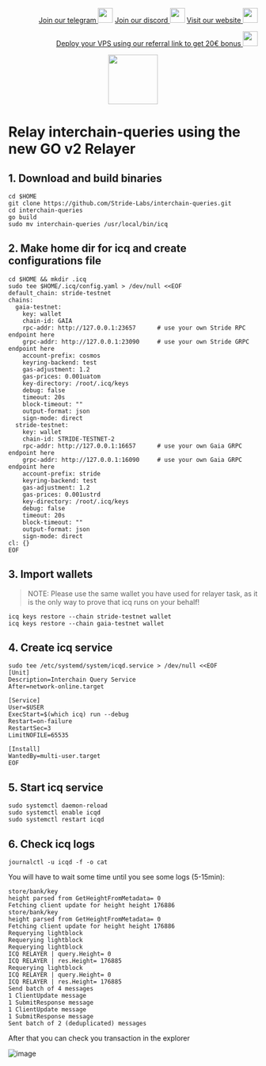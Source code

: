 <p style="font-size:14px" align="right">
<a href="https://t.me/kjnotes" target="_blank">Join our telegram <img src="https://user-images.githubusercontent.com/50621007/183283867-56b4d69f-bc6e-4939-b00a-72aa019d1aea.png" width="30"/></a>
<a href="https://discord.gg/QmGfDKrA" target="_blank">Join our discord <img src="https://user-images.githubusercontent.com/50621007/176236430-53b0f4de-41ff-41f7-92a1-4233890a90c8.png" width="30"/></a>
<a href="https://kjnodes.com/" target="_blank">Visit our website <img src="https://user-images.githubusercontent.com/50621007/168689709-7e537ca6-b6b8-4adc-9bd0-186ea4ea4aed.png" width="30"/></a>
</p>

<p style="font-size:14px" align="right">
<a href="https://hetzner.cloud/?ref=y8pQKS2nNy7i" target="_blank">Deploy your VPS using our referral link to get 20€ bonus <img src="https://user-images.githubusercontent.com/50621007/174612278-11716b2a-d662-487e-8085-3686278dd869.png" width="30"/></a>
</p>

<p align="center">
  <img height="100" height="auto" src="https://user-images.githubusercontent.com/50621007/183283696-d1c4192b-f594-45bb-b589-15a5e57a795c.png">
</p>

# Relay interchain-queries using the new GO v2 Relayer

## 1. Download and build binaries
```
cd $HOME
git clone https://github.com/Stride-Labs/interchain-queries.git
cd interchain-queries
go build
sudo mv interchain-queries /usr/local/bin/icq
```

## 2. Make home dir for icq and create configurations file
```
cd $HOME && mkdir .icq
sudo tee $HOME/.icq/config.yaml > /dev/null <<EOF
default_chain: stride-testnet
chains:
  gaia-testnet:
    key: wallet
    chain-id: GAIA
    rpc-addr: http://127.0.0.1:23657      # use your own Stride RPC endpoint here
    grpc-addr: http://127.0.0.1:23090     # use your own Stride GRPC endpoint here
    account-prefix: cosmos
    keyring-backend: test
    gas-adjustment: 1.2
    gas-prices: 0.001uatom
    key-directory: /root/.icq/keys
    debug: false
    timeout: 20s
    block-timeout: ""
    output-format: json
    sign-mode: direct
  stride-testnet:
    key: wallet
    chain-id: STRIDE-TESTNET-2
    rpc-addr: http://127.0.0.1:16657      # use your own Gaia GRPC endpoint here
    grpc-addr: http://127.0.0.1:16090     # use your own Gaia GRPC endpoint here
    account-prefix: stride
    keyring-backend: test
    gas-adjustment: 1.2
    gas-prices: 0.001ustrd
    key-directory: /root/.icq/keys
    debug: false
    timeout: 20s
    block-timeout: ""
    output-format: json
    sign-mode: direct
cl: {}
EOF
```

## 3. Import wallets
> NOTE: Please use the same wallet you have used for relayer task, as it is the only way to prove that icq runs on your behalf!
```
icq keys restore --chain stride-testnet wallet
icq keys restore --chain gaia-testnet wallet
```

## 4. Create icq service
```
sudo tee /etc/systemd/system/icqd.service > /dev/null <<EOF
[Unit]
Description=Interchain Query Service
After=network-online.target

[Service]
User=$USER
ExecStart=$(which icq) run --debug
Restart=on-failure
RestartSec=3
LimitNOFILE=65535

[Install]
WantedBy=multi-user.target
EOF
```

## 5. Start icq service
```
sudo systemctl daemon-reload
sudo systemctl enable icqd
sudo systemctl restart icqd
```

## 6. Check icq logs
```
journalctl -u icqd -f -o cat
```

You will have to wait some time until you see some logs (5-15min):
```
store/bank/key
height parsed from GetHeightFromMetadata= 0
Fetching client update for height height 176886
store/bank/key
height parsed from GetHeightFromMetadata= 0
Fetching client update for height height 176886
Requerying lightblock
Requerying lightblock
Requerying lightblock
ICQ RELAYER | query.Height= 0
ICQ RELAYER | res.Height= 176885
Requerying lightblock
ICQ RELAYER | query.Height= 0
ICQ RELAYER | res.Height= 176885
Send batch of 4 messages
1 ClientUpdate message
1 SubmitResponse message
1 ClientUpdate message
1 SubmitResponse message
Sent batch of 2 (deduplicated) messages
```

After that you can check you transaction in the explorer

![image](https://user-images.githubusercontent.com/50621007/183242421-ca5e8f83-4d54-4ddb-bdbc-31430da23046.png)
